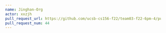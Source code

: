 ```yaml
---
name: Jinghan-Org
actor: xxzjh
pull_request_url: https://github.com/ucsb-cs156-f22/team03-f22-6pm-4/pull/44
pull_request_num: 44
---
```

